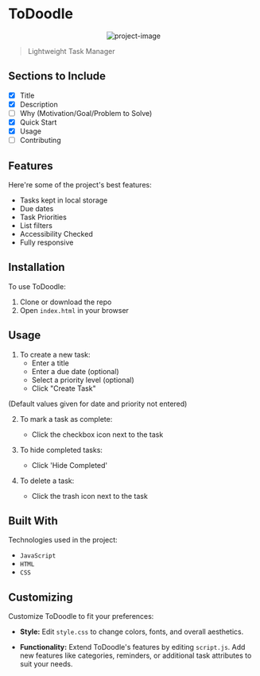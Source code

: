 # ToDoodle

<p align="center"><img src="https://socialify.git.ci/FAC29A/ToDoodle/image?font=Inter&amp;language=1&amp;name=1&amp;owner=1&amp;pattern=Circuit%20Board&amp;theme=Auto" alt="project-image"></p>

> Lightweight Task Manager

## Sections to Include

- [x] Title
- [x] Description
- [ ] Why (Motivation/Goal/Problem to Solve)
- [x] Quick Start
- [x] Usage
- [ ] Contributing

## Features

Here're some of the project's best features:

- Tasks kept in local storage
- Due dates
- Task Priorities
- List filters
- Accessibility Checked
- Fully responsive

## Installation
To use ToDoodle:
1. Clone or download the repo
2. Open `index.html` in your browser

## Usage

1. To create a new task:
   - Enter a title 
   - Enter a due date (optional)
   - Select a priority level (optional)
   - Click "Create Task"
   
(Default values given for date and priority not entered)

2. To mark a task as complete:
   - Click the checkbox icon next to the task

3. To hide completed tasks:
   - Click 'Hide Completed'

5. To delete a task:
   - Click the trash icon next to the task
  

## Built With

Technologies used in the project:

- `JavaScript`
- `HTML`
- `CSS`

## Customizing

Customize ToDoodle to fit your preferences:

- **Style:** Edit `style.css` to change colors, fonts, and overall aesthetics.

- **Functionality:** Extend ToDoodle's features by editing `script.js`. Add new features like categories, reminders, or additional task attributes to suit your needs.

